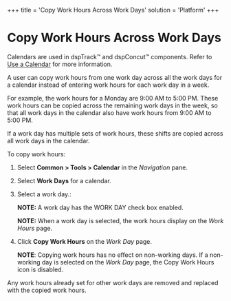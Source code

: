 +++
title = 'Copy Work Hours Across Work Days'
solution = 'Platform'
+++

# Copy Work Hours Across Work Days

Calendars are used in dspTrack™ and dspConcut™ components. Refer to [Use
a Calendar](Use_a_Calendar.htm) for more information.

A user can copy work hours from one work day across all the work days
for a calendar instead of entering work hours for each work day in a
week.

For example, the work hours for a Monday are 9:00 AM to 5:00 PM. These
work hours can be copied across the remaining work days in the week, so
that all work days in the calendar also have work hours from 9:00 AM to
5:00 PM.

If a work day has multiple sets of work hours, these shifts are copied
across all work days in the calendar.

To copy work hours:

1.  Select **Common \> Tools \> Calendar** in the *Navigation* pane.

2.  Select **Work Days** for a calendar.

3.  Select a work day.:
    
    **NOTE:** A work day has the WORK DAY check box enabled.
    
    **NOTE:** When a work day is selected, the work hours display on the
    *Work Hours* page.

4.  Click **Copy Work Hours** on the *Work Day* page.
    
    **NOTE**: Copying work hours has no effect on non-working days. If a
    non-working day is selected on the *Work Day* page, the Copy Work
    Hours icon is disabled.

Any work hours already set for other work days are removed and replaced
with the copied work hours.
